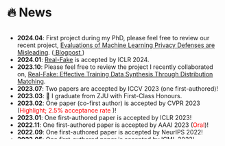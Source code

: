 # 🔥 News

<style>
  .scrollable {
    max-height: 260px; 
    overflow-y: scroll; 
  }
</style>

<div class="scrollable">
  <ul>
    <li><strong>2024.04</strong>: First project during my PhD, please feel free to review our recent project, <a href="https://arxiv.org/abs//2404.17399">Evaluations of Machine Learning Privacy Defenses are Misleading</a>.  (<a href="https://spylab.ai/blog/misleading-privacy-evals/">  Blogpost </a>)  </li>
    <li><strong>2024.01</strong>: <a href="https://arxiv.org/abs/2310.10402">Real-Fake</a> is accepted by ICLR 2024.</li>
    <li><strong>2023.10</strong>: Please feel free to review the project I recently collaborated on, <a href="https://arxiv.org/abs/2310.10402">Real-Fake: Effective Training Data Synthesis Through Distribution Matching</a>.</li>
    <li><strong>2023.07</strong>: Two papers are accepted by ICCV 2023 (one first-authored)!</li>
    <li><strong>2023.03</strong>: 🎉 I graduate from ZJU with First-Class Honours.</li>
    <li><strong>2023.02</strong>: One paper (co-first author) is accepted by CVPR 2023 (<font color="red">Highlight; 2.5% acceptance rate </font>)!</li>
    <li><strong>2023.01</strong>: One first-authored paper is accepted by ICLR 2023!</li>
    <li><strong>2022.11</strong>: One first-authored paper is accepted by AAAI 2023 (<font color="red">Oral</font>)!</li>
    <li><strong>2022.09</strong>: One first-authored paper is accepted by NeurIPS 2022!</li>
    <li><strong>2022.05</strong>: One first-authored paper is accepted by ICML 2022!</li>
    <li><strong>2022.03</strong>: One first-authored paper is accepted by CVPR 2022!</li>
  </ul>
</div>




  

